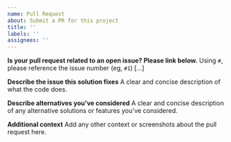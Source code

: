 ```yaml
---
name: Pull Request
about: Submit a PR for this project
title: ''
labels: ''
assignees: ''
---
```


**Is your pull request related to an open issue? Please link below.**
Using `#`, please reference the issue number (eg, `#1`) [...]

**Describe the issue this solution fixes**
A clear and concise description of what the code does.

**Describe alternatives you've considered**
A clear and concise description of any alternative solutions or features you've considered.

**Additional context**
Add any other context or screenshots about the pull request here.
